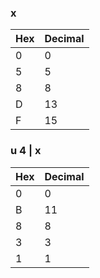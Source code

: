 ### x

| Hex | Decimal |
|---|---|
| 0 | 0 |
| 5 | 5 |
| 8 | 8 |
| D | 13 |
| F | 15 |

<!-- Calculation of additive inverses for a word size of 4 bits -->
### u 4 | x

| Hex | Decimal |
|---|---|
| 0 | 0 |
| B | 11 |
| 8 | 8 |
| 3 | 3 |
| 1 | 1 |
